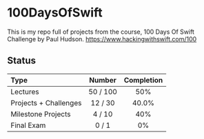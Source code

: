 # 100DaysOfSwift

This is my repo full of projects from the course, 100 Days Of Swift Challenge by Paul Hudson.
https://www.hackingwithswift.com/100

## Status

Type               | Number  | Completion
:---               |  :---:  |   :---:
Lectures           |  50 / 100 | 50%
Projects + Challenges |  12 / 30 | 40.0%
Milestone Projects |  4 / 10 | 40%
Final Exam         |  0 / 1  | 0%

